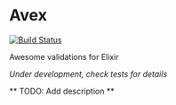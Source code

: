 Avex
====
[![Build Status](https://travis-ci.org/jonhkr/avex.svg?branch=master)](https://travis-ci.org/jonhkr/avex)

Awesome validations for Elixir

*Under development, check tests for details*

** TODO: Add description **
